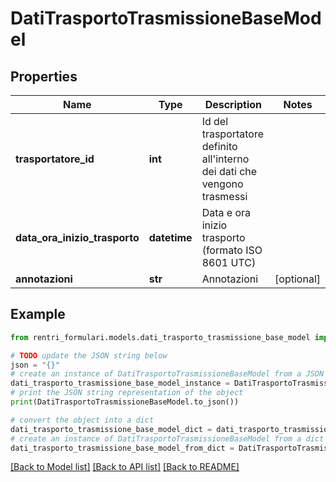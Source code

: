 # DatiTrasportoTrasmissioneBaseModel


## Properties

Name | Type | Description | Notes
------------ | ------------- | ------------- | -------------
**trasportatore_id** | **int** | Id del trasportatore definito all&#39;interno dei dati che vengono trasmessi | 
**data_ora_inizio_trasporto** | **datetime** | Data e ora inizio trasporto (formato ISO 8601 UTC) | 
**annotazioni** | **str** | Annotazioni | [optional] 

## Example

```python
from rentri_formulari.models.dati_trasporto_trasmissione_base_model import DatiTrasportoTrasmissioneBaseModel

# TODO update the JSON string below
json = "{}"
# create an instance of DatiTrasportoTrasmissioneBaseModel from a JSON string
dati_trasporto_trasmissione_base_model_instance = DatiTrasportoTrasmissioneBaseModel.from_json(json)
# print the JSON string representation of the object
print(DatiTrasportoTrasmissioneBaseModel.to_json())

# convert the object into a dict
dati_trasporto_trasmissione_base_model_dict = dati_trasporto_trasmissione_base_model_instance.to_dict()
# create an instance of DatiTrasportoTrasmissioneBaseModel from a dict
dati_trasporto_trasmissione_base_model_from_dict = DatiTrasportoTrasmissioneBaseModel.from_dict(dati_trasporto_trasmissione_base_model_dict)
```
[[Back to Model list]](../README.md#documentation-for-models) [[Back to API list]](../README.md#documentation-for-api-endpoints) [[Back to README]](../README.md)


